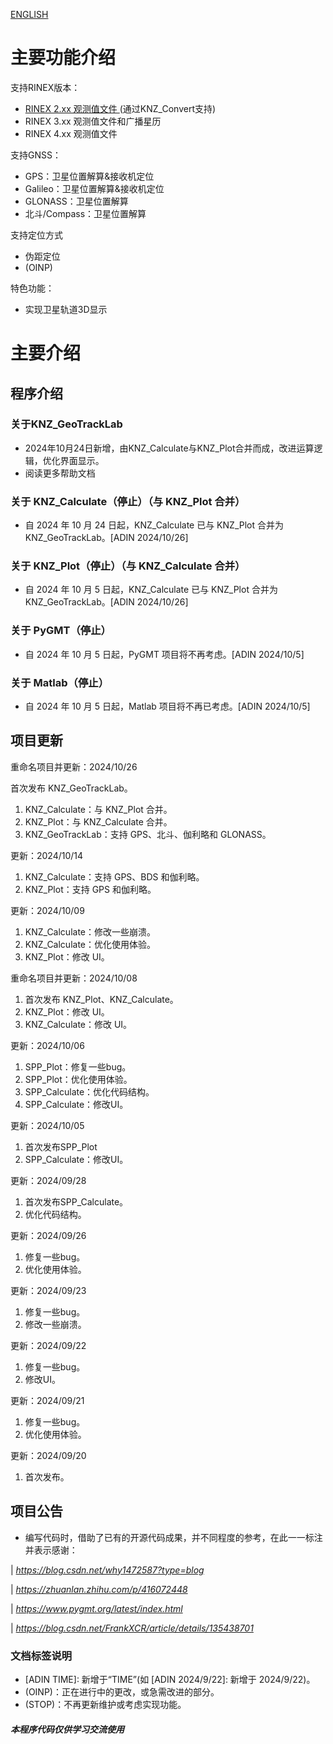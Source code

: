 [ENGLISH](/README.md)

# **主要功能介绍**

支持RINEX版本：
* [RINEX 2.xx 观测值文件 ](https://github.com/KenanZhu111/KNZ_Convert)(通过KNZ_Convert支持)
* RINEX 3.xx 观测值文件和广播星历 
* RINEX 4.xx 观测值文件 

支持GNSS：
* GPS：卫星位置解算&接收机定位
* Galileo：卫星位置解算&接收机定位
* GLONASS：卫星位置解算
* 北斗/Compass：卫星位置解算

支持定位方式
* 伪距定位
* (OINP)

特色功能：
* 实现卫星轨道3D显示

# 主要介绍
## 程序介绍
### 关于KNZ_GeoTrackLab
* 2024年10月24日新增，由KNZ_Calculate与KNZ_Plot合并而成，改进运算逻辑，优化界面显示。
* 阅读更多帮助文档
### 关于 KNZ_Calculate（停止）（与 KNZ_Plot 合并）
* 自 2024 年 10 月 24 日起，KNZ_Calculate 已与 KNZ_Plot 合并为 KNZ_GeoTrackLab。[ADIN 2024/10/26]
### 关于 KNZ_Plot（停止）（与 KNZ_Calculate 合并）
* 自 2024 年 10 月 5 日起，KNZ_Calculate 已与 KNZ_Plot 合并为 KNZ_GeoTrackLab。[ADIN 2024/10/26]
### 关于 PyGMT（停止）
* 自 2024 年 10 月 5 日起，PyGMT 项目将不再考虑。[ADIN 2024/10/5]
### 关于 Matlab（停止）
* 自 2024 年 10 月 5 日起，Matlab 项目将不再已考虑。[ADIN 2024/10/5]

## 项目更新

重命名项目并更新：2024/10/26

首次发布 KNZ_GeoTrackLab。
1. KNZ_Calculate：与 KNZ_Plot 合并。
2. KNZ_Plot：与 KNZ_Calculate 合并。
3. KNZ_GeoTrackLab：支持 GPS、北斗、伽利略和 GLONASS。

更新：2024/10/14
1. KNZ_Calculate：支持 GPS、BDS 和伽利略。
2. KNZ_Plot：支持 GPS 和伽利略。

更新：2024/10/09
1. KNZ_Calculate：修改一些崩溃。
2. KNZ_Calculate：优化使用体验。
3. KNZ_Plot：修改 UI。

重命名项目并更新：2024/10/08
1. 首次发布 KNZ_Plot、KNZ_Calculate。
2. KNZ_Plot：修改 UI。
3. KNZ_Calculate：修改 UI。

更新：2024/10/06
1. SPP_Plot：修复一些bug。
2. SPP_Plot：优化使用体验。
3. SPP_Calculate：优化代码结构。
4. SPP_Calculate：修改UI。

更新：2024/10/05
1. 首次发布SPP_Plot
2. SPP_Calculate：修改UI。

更新：2024/09/28
1. 首次发布SPP_Calculate。
2. 优化代码结构。

更新：2024/09/26
1. 修复一些bug。
2. 优化使用体验。

更新：2024/09/23
1. 修复一些bug。
2. 修改一些崩溃。

更新：2024/09/22
1. 修复一些bug。
2. 修改UI。

更新：2024/09/21
1. 修复一些bug。
2. 优化使用体验。

更新：2024/09/20
1. 首次发布。

## 项目公告
* 编写代码时，借助了已有的开源代码成果，并不同程度的参考，在此一一标注并表示感谢：

| *https://blog.csdn.net/why1472587?type=blog*

| *https://zhuanlan.zhihu.com/p/416072448*

| *https://www.pygmt.org/latest/index.html*

| *https://blog.csdn.net/FrankXCR/article/details/135438701*

### 文档标签说明
* [ADIN TIME]: 新增于“TIME”(如 [ADIN 2024/9/22]: 新增于 2024/9/22)。
* (OINP)：正在进行中的更改，或急需改进的部分。
* (STOP)：不再更新维护或考虑实现功能。

#### *本程序代码仅供学习交流使用* ####
